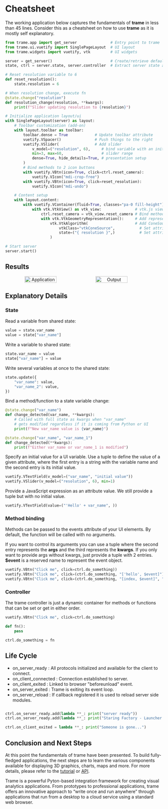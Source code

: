 # Cheatsheet

The working application below captures the fundamentals of __trame__ in less than 45 lines. Consider this as a cheatsheet on how to use __trame__ as it is mostly self explanatory.

```python
from trame.app import get_server               # Entry point to trame
from trame.ui.vuetify import SinglePageLayout  # UI layout
from trame.widgets import vuetify, vtk         # UI widgets

server = get_server()                          # Create/retrieve default server
state, ctrl = server.state, server.controller  # Extract server state and controller

# Reset resolution variable to 6
def reset_resolution():
    state.resolution = 6

# When resolution change, execute fn
@state.change("resolution")
def resolution_change(resolution, **kwargs):
    print(f"Slider updating resolution to {resolution}")

# Initialize application layout/ui
with SinglePageLayout(server) as layout:
    # Toolbar customization (add-on)
    with layout.toolbar as toolbar:
        toolbar.dense = True            # Update toolbar attribute
        vuetify.VSpacer()               # Push things to the right
        vuetify.VSlider(                # Add slider
            v_model=("resolution", 6),     # bind variable with an initial value of 6
            min=3, max=60,                 # slider range
            dense=True, hide_details=True, # presentation setup
        )
        # Bind methods to 2 icon buttons
        with vuetify.VBtn(icon=True, click=ctrl.reset_camera):
            vuetify.VIcon("mdi-crop-free")
        with vuetify.VBtn(icon=True, click=reset_resolution):
            vuetify.VIcon("mdi-undo")

    # Content setup
    with layout.content:
        with vuetify.VContainer(fluid=True, classes="pa-0 fill-height"):
            with vtk.VtkView() as vtk_view:               # vtk.js view for local rendering
                ctrl.reset_camera = vtk_view.reset_camera # Bind method to controller
                with vtk.VtkGeometryRepresentation():     # Add representation to vtk.js view
                    vtk.VtkAlgorithm(                     # Add ConeSource to representation
                        vtkClass="vtkConeSource",           # Set attribute value with no JS eval
                        state=("{ resolution }",)           # Set attribute value with JS eval
                    )

# Start server
server.start()
```

## Results


<p style="text-align:center;display: flex;align-items: center;">
    <img src="/trame/images/trame-cheatsheet-app.jpg" alt="Application" style="width: 45%; height: 45%">
    <img src="/trame/images/trame-cheatsheet-output.jpg" alt="Output" style="width: 45%; height: 45%">
</p>

## Explanatory Details

### State

Read a variable from shared state:

```python
value = state.var_name
value = state["var_name"]
```

Write a variable to shared state:

```python
state.var_name = value
state["var_name"] = value
```

Write several variables at once to the shared state:

```python
state.update({
    "var_name": value,
    "var_name_2": value,
})
```

Bind a method/function to a state variable change:

```python
@state.change("var_name")
def change_detected(var_name, **kwargs):
    # Called with full state as kwargs when "var_name"
    # gets modified regardless if it is coming from Python or UI
    print(f"New var_name value is {var_name}")

@state.change("var_name", "var_name_1")
def change_detected(**kwargs):
    print(f"Either var_name or var_name_1 is modified")
```

Specify an initial value for a UI variable. Use a tuple to define the value of a given attribute, where the first entry is a string with the variable name and the second entry is its initial value.

```python
vuetify.VTextField(v_model=("var_name", "initial value"))
vuetify.VSlider(v_model=("resolution", 6), min=1)
```

Provide a JavaScript expression as an attribute value. We still provide a tuple but with no initial value.

```python
vuetify.VTextField(value=("'Hello' + var_name", ))
```

### Method binding

Methods can be passed to the events attribute of your UI elements. By default, the function will be called with no arguments.

If you want to control its arguments you can use a tuple where the second entry represents the __args__ and the third represents the __kwargs__. If you only want to provide args without kwargs, just provide a tuple with 2 entries. __$event__ is a reserved name to represent the event object.

```python
vuetify.VBtn("Click me", click=ctrl.do_something))
vuetify.VBtn("Click me", click=(ctrl.do_something, "['hello', $event]"))
vuetify.VBtn("Click me", click=(ctrl.do_something, "[index, $event]", "{ a: 12 }"))
```

### Controller

The trame controller is just a dynamic container for methods or functions that can be set or get in either order.

```python
vuetify.VBtn("Click me", click=ctrl.do_something)

def fn():
    pass

ctrl.do_something = fn
```

## Life Cycle

* on_server_ready : All protocols initialized and available for the client to connect.
* on_client_connected : Connection established to server.
* on_client_exited : Linked to browser "beforeunload" event.
* on_server_exited : Trame is exiting its event loop.
* on_server_reload : If callback registered it is used to reload server side modules.

```python

ctrl.on_server_ready.add(lambda **_: print("server ready"))
ctrl.on_server_ready.add(lambda **_: print("Staring Factory - Launcher barrier"))

ctrl.on_client_exited = lambda **_: print("Someone is gone...")
```

## Conclusion and Next Steps

At this point the fundamentals of trame have been presented. To build fully-fledged applications, the next steps are to learn the various components available for displaying 3D graphics, charts, maps and more. For more details, please refer to the [tutorial](https://kitware.github.io/trame/docs/tutorial.html) or [API](https://trame.readthedocs.io/en/latest/index.html).

Trame is a powerful Pyton-based integration framework for creating visual analytics applications. From prototypes to professional applications, trame offers an innovative approach to “write once and run anywhere” through applications that run from a desktop to a cloud service using a standard web browser.
